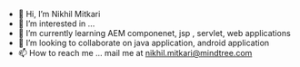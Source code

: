 - 👋 Hi, I’m Nikhil Mitkari
- 👀 I’m interested in ...
- 🌱 I’m currently learning AEM componenet, jsp , servlet, web applications
- 💞️ I’m looking to collaborate on java application, android application
- 📫 How to reach me ... mail me at nikhil.mitkari@mindtree.com

<!---
m1064642/m1064642 is a ✨ special ✨ repository because its `README.md` (this file) appears on your GitHub profile.
You can click the Preview link to take a look at your changes.
--->
